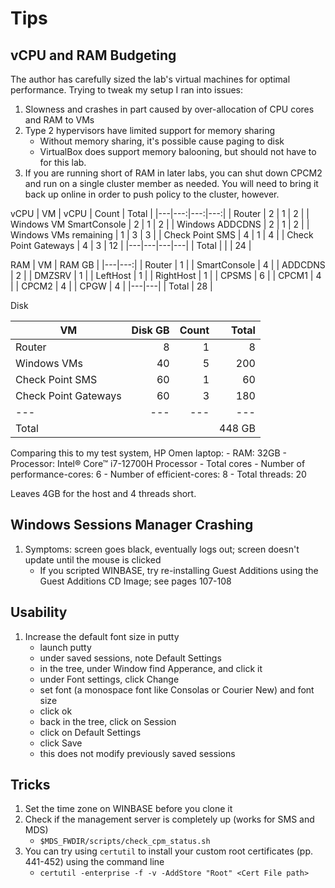 # Tips
## vCPU and RAM Budgeting
The author has carefully sized the lab's virtual machines for optimal performance. Trying to tweak my setup I ran into issues:
1. Slowness and crashes in part caused by over-allocation of CPU cores and RAM to VMs
2. Type 2 hypervisors have limited support for memory sharing
    - Without memory sharing, it's possible cause paging to disk
    - VirtualBox does support memory balooning, but should not have to for this lab.
3. If you are running short of RAM in later labs, you can shut down CPCM2 and run on a single cluster member as needed. You will need to bring it back up online in order to push policy to the cluster, however.

vCPU
|  VM                      |  vCPU  |  Count  |  Total  |
|---|---:|---:|---:|
| Router                   |      2 |       1 |       2 |
| Windows VM SmartConsole  |      2 |       1 |       2 |
| Windows ADDCDNS          |      2 |       1 |       2 |
| Windows VMs remaining    |      1 |       3 |       3 |
| Check Point SMS          |      4 |       1 |       4 |
| Check Point Gateways     |      4 |       3 |      12 |
|---|---|---|---|
| Total                    |        |         |      24 |

RAM
|  VM           |  RAM GB  |
|---|---:|
| Router        |        1 |
| SmartConsole  |        4 |
| ADDCDNS       |        2 |
| DMZSRV        |        1 |
| LeftHost      |        1 |
| RightHost     |        1 |
| CPSMS         |        6 |
| CPCM1         |        4 |
| CPCM2         |        4 |
| CPGW          |        4 |
|---|---|
| Total         |       28 |

Disk

|  VM                   |  Disk GB  |  Count  |  Total  |
|---|---:|---:|---:|
| Router                |         8 |       1 |       8 |
| Windows VMs           |        40 |       5 |     200 |
| Check Point SMS       |        60 |       1 |      60 |
| Check Point Gateways  |        60 |       3 |     180 |
|---|---|---|---|
| Total                 |           |         |  448 GB |

Comparing this to my test system, HP Omen laptop:
    - RAM: 32GB
    - Processor: Intel® Core™ i7-12700H Processor
        - Total cores
        - Number of performance-cores: 6
        - Number of efficient-cores: 8
        - Total threads: 20

Leaves 4GB for the host and 4 threads short.

## Windows Sessions Manager Crashing
1. Symptoms: screen goes black, eventually logs out; screen doesn't update until the mouse is clicked
    - If you scripted WINBASE, try re-installing Guest Additions using the Guest Additions CD Image; see pages 107-108
## Usability
1. Increase the default font size in putty
    - launch putty
    - under saved sessions, note Default Settings
    - in the tree, under Window find Apperance, and click it
    - under Font settings, click Change
    - set font (a monospace font like Consolas or Courier New) and font size
    - click ok
    - back in the tree, click on Session
    - click on Default Settings
    - click Save
    - this does not modify previously saved sessions
## Tricks
1. Set the time zone on WINBASE before you clone it
2. Check if the management server is completely up (works for SMS and MDS)
    - `$MDS_FWDIR/scripts/check_cpm_status.sh`
3. You can try using `certutil` to install your custom root certificates (pp. 441-452) using the command line
    - `certutil -enterprise -f -v -AddStore "Root" <Cert File path>`
